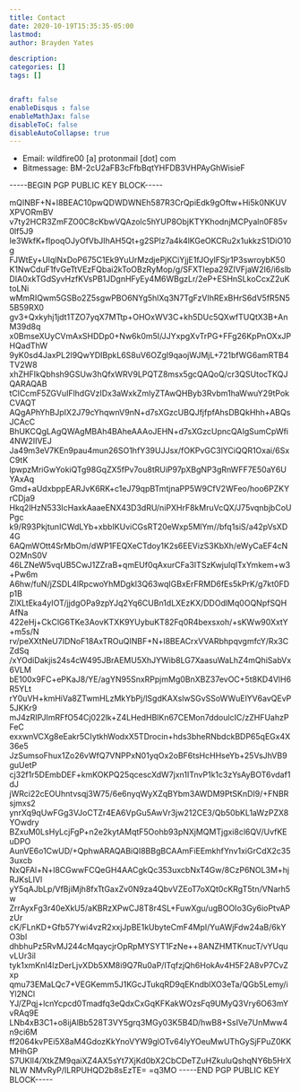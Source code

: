 ```yaml
---
title: Contact
date: 2020-10-19T15:35:35-05:00
lastmod: 
author: Brayden Yates

description: 
categories: []
tags: []


draft: false
enableDisqus : false
enableMathJax: false
disableToC: false
disableAutoCollapse: true
---
```


* Email: wildfire00 [a] protonmail [dot] com
* Bitmessage: BM-2cU2aFB3cFfbBqtYHFDB3VHPAyGhWisieF




-----BEGIN PGP PUBLIC KEY BLOCK-----

mQINBF+N+l8BEAC10pwQDWDWNEh587R3CrQpiEdk9gOftw+Hi5k0NKUVXPVORmBV
v7ty2HCR3ZmFZO0C8cKbwVQAzolc5hYUP8ObjKTYKhodnjMCPyaln0F85v0lf5J9
Ie3WkfK+fIpoqOJyOfVbJIhAH5Qt+g2SPlz7a4k4lKGeOKCRu2x1ukkzS1DiO10g
FJWtEy+UIqlNxDoP675C1Ek9YuUrMzdjePjKCiYjjE1fJOylFSjr1P3swroybK50
K1NwCduF1fvGeTtVEzFQbai2kToOBzRyMop/g/SFXTIepa29ZIVFjaW2I6/i6slb
DIA0xkTGdSyvHzfKVsPB1JDgnHFyEy4M6WBgzLr/2eP+ESHnSLkoCcxZ2uKtoLNi
wMmRIQwm5GSBo2Z5sgwPBO6NYg5hlXq3N7TgFzVIhRExBHrS6dV5fR5N55B59RX0
gv3+Qxkyhj1jdt1TZO7yqX7MTtp+OHOxWV3C+kh5DUc5QXwfTUQtX3B+AnM39d8q
x0BmseXUyCVmAxSHDDp0+Nw6k0m5I/JJYxpgXvTrPG+FFg26KpPnOXxJPHQadThW
9yK0sd4JaxPL2l9QwYDIBpkL6S8uV6OZgI9qaojWJMjL+721bfWG6amRTB4TV2W8
xhZHFIkQbhsh9GSUw3hQfxWRV9LPQTZ8msx5gcQAQoQ/cr3QSUtocTKQJQARAQAB
tClCcmF5ZGVuIFlhdGVzIDx3aWxkZmlyZTAwQHByb3Rvbm1haWwuY29tPokCVAQT
AQgAPhYhBJpIX2J79cYhqwnV9nN+d7sXGzcUBQJfjfpfAhsDBQkHhh+ABQsJCAcC
BhUKCQgLAgQWAgMBAh4BAheAAAoJEHN+d7sXGzcUpncQAIgSumCpWfi4NW2IIVEJ
Ja49m3eV7KEn9pau4mun26SO1hfY39UJJsx/fOKPvGC3lYCiQQR1Oxai/6SxC9tK
lpwpzMriGwYokiQTg98GqZX5fPv7ou8tRUiP97pXBgNP3gRnWFF7E50aY6UYAxAq
Gmd+aUdxbppEARJvK6RK+c1eJ79qpBTmtjnaPP5W9CfV2WFeo/hoo6PZKYrCDja9
Hkq2lHzN533IcHaxkAaaeENX43D3dRU/niPXHrF8kMruVcQX/J75vqnbjbCoUPgc
k9/R93PkjtunICWdLYb+xbbIKUviCGsRT20eWxp5MlYm//bfq1siS/a42pVsXD4G
6AQmWOtt4SrMbOm/dWP1FEQXeCTdoy1K2s6EEVizS3KbXh/eWyCaEF4cNO2MnS0V
46LZNeW5vqUB5CwJ1ZZraB+qmEUf0qAxurCFa3ITSzKwjuIqITxYmkem+w3+Pw6m
A6hw/fuN/jZSDL4lRpcwoYhMDgkI3Q63wqIGBxErFRMD6fEs5kPrK/g7kt0FDp1B
ZlXLtEka4yIOT/jjdgOPa9zpYJq2Yq6CUBn1dLXEzKX/DDOdlMq0OQNpfSQHAfNa
422eHj+CkClG6TKe3AovKTXK9YUybuKT82Fq0R4bexsxoh/+sKWw90XxtY+m5s/N
rv/peXXtNeU7IDNoF18AxTROuQINBF+N+l8BEACrxVVARbhpqvgmfcY/Rx3CZdSq
/xYOdiDakjis24s4cW495JBrAEMU5XhJYWib8LG7XaasuWaLhZ4mQhiSabVx6VLM
bE100x9FC+ePKaJ8/YE/agYN95SnxRPpjmMg0BnXBZ37evOC+5t8KD4VlH6R5YLt
rY0uVH+kmHiVa8ZTwmHLzMkYbPj/lSgdKAXslwSGvSSoWWuElYV6avQEvP5JKKr9
mJ4zRIPJImRFfO54Cj022lk+Z4LHedHBlKn67CEMon7ddoulcIC/zZHFUahzPFeC
exxwnVCXg8eEakr5CIytkhWodxX5TDrocin+hds3bheRNbdckBDP65qEGx4X36e5
JzSumsoFhux1Zo26vWfQ7VNPPxN01yqOx2oBF6tsHcHHseYb+25VsJhVB9guUetP
cj32f1r5DEmbDEF+kmKOKPQ25qcescXdW7jxn1ITnvP1k1c3zYsAyBOT6vdaf1dJ
jWRci22cEOUhntvsqj3W75/6e6nyqWyXZqBYbm3AWDM9PtSKnDI9/+FNBRsjmxs2
ynrXq9qUwFGg3VJoCTZr4EA6VpGu5AwVr3jw212CE3/Qb50bKL1aWzPZX8YOwdry
BZxuM0LsHyLcjFgP+n2e2kytAMqtF5Oohb93pNXjMQMTjgxi8cl6QV/UvfKEuDPO
AunVE6o1CwUD/+QphwARAQABiQI8BBgBCAAmFiEEmkhfYnv1xiGrCdX2c353uxcb
NxQFAl+N+l8CGwwFCQeGH4AACgkQc353uxcbNxT4Gw/8CzP6NOL3M+hjRJKsLIVl
yY5qAJbLp/VfBjiMjh8fxTtGaxZv0N9za4QbvVZEoT7oXQt0cKRgT5tn/VNarh5w
ZrrAyxFg3r40eXkU5/aKBRzXPwCJ8T8r4SL+FuwXgu/ugBOOIo3Gy6ioPtvAPzUr
cK/FLnKD+Gfb57Ywi4vzR2xxjJpBE1kUbyteCmF4MpI/YuAWjFdw24aB/6kYO3bl
dhbhuPz5RvMJ244cMqaycjrOpRpMYSYT1FzNe++8ANZHMTKnucT/vYUquvLUr3il
tyk1xmKnI4lzDerLjvXDb5XM8i9Q7Ru0aP/lTqfzjQh6HokAv4H5F2A8vP7CvZxp
qmu73EMaLQc7+VEGKemm5J1KGcJTukqRD9qEKndblXO3eTa/QGb5Lemy/iYl2NCl
YJ/ZPqj+lcnYcpcd0Tmadfq3eQdxCxGqKFKakWOzsFq9UMyQ3Vry6O63mYvRAq9E
LNb4xB3C1+o8ijAlBb528T3VY5grq3MGy03K5B4D/hwB8+SsIVe7UnMww4n9ci6M
ff2064kvPEi5X8aM4GdozKkYnoVYW9glOTv64IyYOeuMwUThGySjFPuZ0KKMHhGP
S7UKIl4/XtkZM9qaiXZ4AX5sYt7XjKd0bX2CbCDeTZuHZkuluQshqNY6b5HrXNLW
NMvRyP/ILRPUHQD2b8sEzTE=
=q3MO
-----END PGP PUBLIC KEY BLOCK-----
